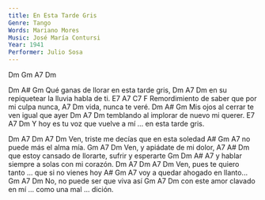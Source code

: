 ```yaml
---
title: En Esta Tarde Gris
Genre: Tango
Words: Mariano Mores
Music: José María Contursi
Year: 1941
Performer: Julio Sosa
---
```


Dm    Gm     A7    Dm

Dm                    A#                  Gm
Qué ganas de llorar en esta tarde gris,
Dm         A7           Dm
en su repiquetear la lluvia habla de ti.
E7           A7       C7                 F
Remordimiento de saber que por mi culpa nunca,
A7        Dm
vida, nunca te veré.
Dm                A#                  Gm
Mis ojos al cerrar te ven igual que ayer
Dm         A7           Dm
temblando al implorar de nuevo mi querer.
E7                 A7                                Dm
Y hoy es tu voz que vuelve a mí  ... en esta tarde gris.

Dm A7 Dm           A7                Dm
Ven, triste me decías que en esta soledad
A#         Gm         A7
no puede más el alma mía.
Gm        A7           Dm
Ven, y apiádate de mi dolor,
A7        A#      Dm
que estoy cansado de llorarte, sufrir y esperarte
Gm             Dm      A#      A7
y hablar siempre a solas con mi corazón.
Dm A7 Dm           A7                  Dm
Ven, pues te quiero tanto ... que si no vienes hoy
A#         Gm             A7
voy a quedar ahogado en llanto...
Gm        A7           Dm
No, no puede ser que viva así
Gm            A7    Dm
con este amor clavado en mí ... como una mal ... dición.